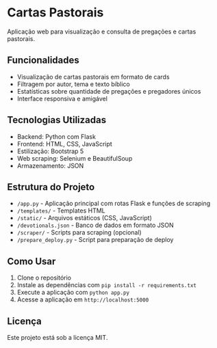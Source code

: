 # Cartas Pastorais

Aplicação web para visualização e consulta de pregações e cartas pastorais.

## Funcionalidades

- Visualização de cartas pastorais em formato de cards
- Filtragem por autor, tema e texto bíblico
- Estatísticas sobre quantidade de pregações e pregadores únicos
- Interface responsiva e amigável

## Tecnologias Utilizadas

- Backend: Python com Flask
- Frontend: HTML, CSS, JavaScript
- Estilização: Bootstrap 5
- Web scraping: Selenium e BeautifulSoup
- Armazenamento: JSON

## Estrutura do Projeto

- `/app.py` - Aplicação principal com rotas Flask e funções de scraping
- `/templates/` - Templates HTML
- `/static/` - Arquivos estáticos (CSS, JavaScript)
- `/devotionals.json` - Banco de dados em formato JSON
- `/scraper/` - Scripts para scraping (opcional)
- `/prepare_deploy.py` - Script para preparação de deploy

## Como Usar

1. Clone o repositório
2. Instale as dependências com `pip install -r requirements.txt`
3. Execute a aplicação com `python app.py`
4. Acesse a aplicação em `http://localhost:5000`

## Licença

Este projeto está sob a licença MIT. 